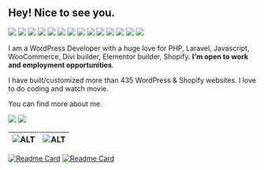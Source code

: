 **Hey! Nice to see you.**
---

![](https://img.shields.io/badge/Wordpress-21759B?style=for-the-badge&logo=wordpress&logoColor=white) ![](https://img.shields.io/badge/Elementor-9146FF?style=for-the-badge&logo=elementor&logoColor=white) ![](https://img.shields.io/badge/shopify-8DB543?style=for-the-badge&logo=Shopify&logoColor=white) ![](https://img.shields.io/badge/Laravel-FF2D20?style=for-the-badge&logo=laravel&logoColor=white) ![](https://img.shields.io/badge/PHP-777BB4?style=for-the-badge&logo=php&logoColor=white) ![](https://img.shields.io/badge/MySQL-005C84?style=for-the-badge&logo=mysql&logoColor=white) ![](https://img.shields.io/badge/Docker-2CA5E0?style=for-the-badge&logo=docker&logoColor=white) ![](https://img.shields.io/badge/JavaScript-323330?style=for-the-badge&logo=javascript&logoColor=F7DF1E) ![](https://img.shields.io/badge/jQuery-0769AD?style=for-the-badge&logo=jquery&logoColor=white) ![](https://img.shields.io/badge/HTML5-E34F26?style=for-the-badge&logo=html5&logoColor=white) ![](https://img.shields.io/badge/CSS3-1572B6?style=for-the-badge&logo=css3&logoColor=white) ![](https://img.shields.io/badge/Sass-CC6699?style=for-the-badge&logo=sass&logoColor=white) ![](https://img.shields.io/badge/Bootstrap-563D7C?style=for-the-badge&logo=bootstrap&logoColor=white) ![](https://img.shields.io/badge/Tailwind_CSS-38B2AC?style=for-the-badge&logo=tailwind-css&logoColor=white) 

I am a WordPress Developer with a huge love for PHP, Laravel, Javascript, WooCommerce, Divi builder, Elementor builder, Shopify. **I'm open to work and employment opportunities**. 

I have built/customized more than 435 WordPress & Shopify websites. I love to do coding and watch movie.

You can find more about me.

[![](https://img.shields.io/badge/LinkedIn-0077B5?style=for-the-badge&logo=linkedin&logoColor=white)](https://www.linkedin.com/in/ismdibrahim/)
[![](https://img.shields.io/badge/website-000000?style=for-the-badge&logo=About.me&logoColor=white)](http://mdibrahim.net/)

|![ALT](https://github-profile-stats-prod-ux-74.vercel.app/api?username=ismdibrahim&show_icons=true&include_all_commits=true&theme=buefy&hide_border=true)|![ALT](https://github-profile-stats-prod-ux-74.vercel.app/api/top-langs/?username=ismdibrahim&layout=compact&theme=buefy&hide_border=true)|
|-|-|

[![Readme Card](https://github-profile-stats-prod-ux-74.vercel.app/api/pin/?username=ismdibrahim&repo=oop-in-php)](https://github.com/ismdibrahim/oop-in-php) [![Readme Card](https://github-profile-stats-prod-ux-74.vercel.app/api/pin/?username=ismdibrahim&repo=Remove-Woocommerce-Tabs)](https://github.com/ismdibrahim/Remove-Woocommerce-Tabs)
